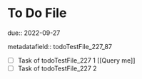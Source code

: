 # To Do File

due:: 2022-09-27

metadatafield:: todoTestFile_227\_87

- [ ] Task of todoTestFile_227 1 [[Query me]]
- [ ] Task of todoTestFile_227 2
